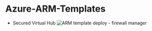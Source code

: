# Azure-ARM-Templates
- Secured Virtual Hub
![ARM template deploy - firewall manager](https://user-images.githubusercontent.com/12909665/210258822-32ac0a8a-4477-4c1e-a9fa-6a9a7d12d742.jpeg)
